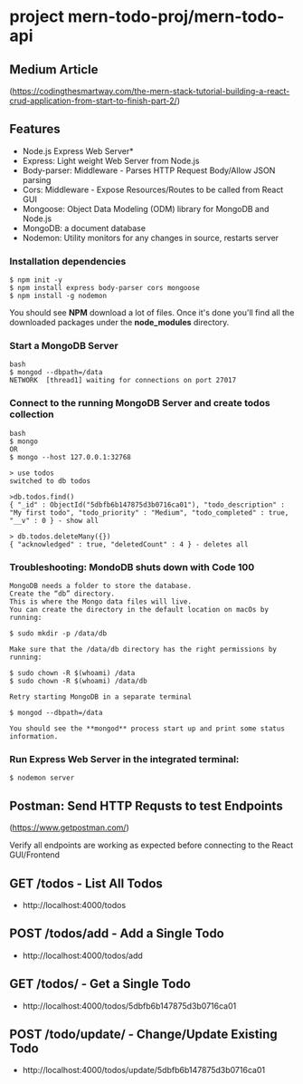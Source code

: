 # project mern-todo-proj/mern-todo-api

## Medium Article ##
(https://codingthesmartway.com/the-mern-stack-tutorial-building-a-react-crud-application-from-start-to-finish-part-2/)

## Features
  - Node.js Express Web Server*
  - Express: Light weight Web Server from Node.js
  - Body-parser: Middleware - Parses HTTP Request Body/Allow JSON parsing
  - Cors: Middleware - Expose Resources/Routes to be called from React GUI
  - Mongoose: Object Data Modeling (ODM) library for MongoDB and Node.js
  - MongoDB: a document database
  - Nodemon: Utility monitors for any changes in source, restarts server

### Installation dependencies
```
$ npm init -y
$ npm install express body-parser cors mongoose
$ npm install -g nodemon
```
You should see **NPM** download a lot of files. Once it's done you'll find all the downloaded packages under the **node_modules** directory.

### Start a MongoDB Server
```
bash
$ mongod --dbpath=/data
NETWORK  [thread1] waiting for connections on port 27017
```

### Connect to the running MongoDB Server and create todos collection
```
bash
$ mongo 
OR
$ mongo --host 127.0.0.1:32768

> use todos
switched to db todos

>db.todos.find()
{ "_id" : ObjectId("5dbfb6b147875d3b0716ca01"), "todo_description" : "My first todo", "todo_priority" : "Medium", "todo_completed" : true, "__v" : 0 } - show all

> db.todos.deleteMany({})
{ "acknowledged" : true, "deletedCount" : 4 } - deletes all
```


### Troubleshooting:  MondoDB shuts down with Code 100
```
MongoDB needs a folder to store the database.
Create the “db” directory.
This is where the Mongo data files will live.
You can create the directory in the default location on macOs by running:

$ sudo mkdir -p /data/db

Make sure that the /data/db directory has the right permissions by running:

$ sudo chown -R $(whoami) /data
$ sudo chown -R $(whoami) /data/db

Retry starting MongoDB in a separate terminal

$ mongod --dbpath=/data

You should see the **mongod** process start up and print some status information.
```

###  Run Express Web Server in the integrated terminal:
```
$ nodemon server
```

## Postman: Send HTTP Requsts to test Endpoints ##
(https://www.getpostman.com/)

Verify all endpoints are working as expected before connecting to the React GUI/Frontend

## GET /todos - List All Todos
- http://localhost:4000/todos

## POST /todos/add - Add a Single Todo
- http://localhost:4000/todos/add

## GET /todos/<id> - Get a Single Todo
- http://localhost:4000/todos/5dbfb6b147875d3b0716ca01

## POST /todo/update/<id> - Change/Update Existing Todo
- http://localhost:4000/todos/update/5dbfb6b147875d3b0716ca01